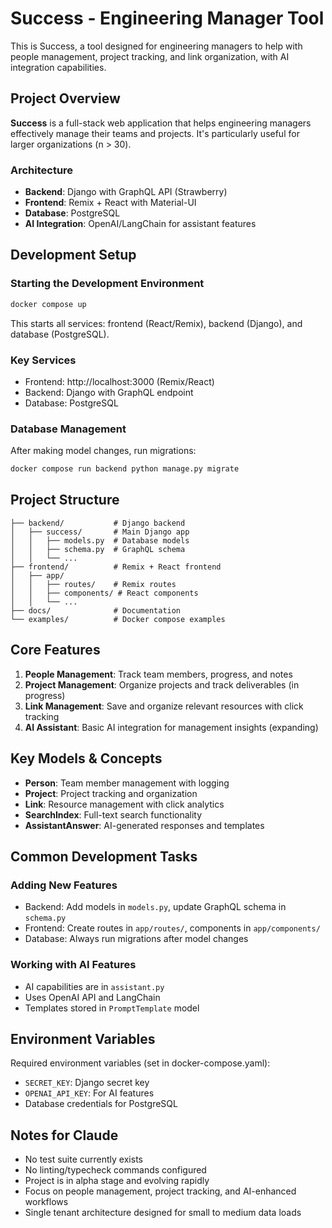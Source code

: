 # Success - Engineering Manager Tool

This is Success, a tool designed for engineering managers to help with people management, project tracking, and link organization, with AI integration capabilities.

## Project Overview

**Success** is a full-stack web application that helps engineering managers effectively manage their teams and projects. It's particularly useful for larger organizations (n > 30).

### Architecture
- **Backend**: Django with GraphQL API (Strawberry)
- **Frontend**: Remix + React with Material-UI
- **Database**: PostgreSQL
- **AI Integration**: OpenAI/LangChain for assistant features

## Development Setup

### Starting the Development Environment
```bash
docker compose up
```

This starts all services: frontend (React/Remix), backend (Django), and database (PostgreSQL).

### Key Services
- Frontend: http://localhost:3000 (Remix/React)
- Backend: Django with GraphQL endpoint
- Database: PostgreSQL

### Database Management
After making model changes, run migrations:
```bash
docker compose run backend python manage.py migrate
```

## Project Structure

```
├── backend/           # Django backend
│   ├── success/       # Main Django app
│   │   ├── models.py  # Database models
│   │   ├── schema.py  # GraphQL schema
│   │   └── ...
├── frontend/          # Remix + React frontend
│   ├── app/
│   │   ├── routes/    # Remix routes
│   │   ├── components/ # React components
│   │   └── ...
├── docs/              # Documentation
└── examples/          # Docker compose examples
```

## Core Features

1. **People Management**: Track team members, progress, and notes
2. **Project Management**: Organize projects and track deliverables (in progress)
3. **Link Management**: Save and organize relevant resources with click tracking
4. **AI Assistant**: Basic AI integration for management insights (expanding)

## Key Models & Concepts

- **Person**: Team member management with logging
- **Project**: Project tracking and organization
- **Link**: Resource management with click analytics
- **SearchIndex**: Full-text search functionality
- **AssistantAnswer**: AI-generated responses and templates

## Common Development Tasks

### Adding New Features
- Backend: Add models in `models.py`, update GraphQL schema in `schema.py`
- Frontend: Create routes in `app/routes/`, components in `app/components/`
- Database: Always run migrations after model changes

### Working with AI Features
- AI capabilities are in `assistant.py`
- Uses OpenAI API and LangChain
- Templates stored in `PromptTemplate` model

## Environment Variables
Required environment variables (set in docker-compose.yaml):
- `SECRET_KEY`: Django secret key
- `OPENAI_API_KEY`: For AI features
- Database credentials for PostgreSQL

## Notes for Claude
- No test suite currently exists
- No linting/typecheck commands configured
- Project is in alpha stage and evolving rapidly
- Focus on people management, project tracking, and AI-enhanced workflows
- Single tenant architecture designed for small to medium data loads